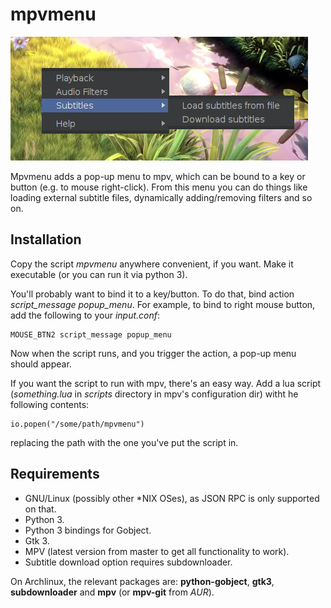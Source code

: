# mpvmenu
![screenshot](screenshot.jpg?raw=true)

Mpvmenu adds a pop-up menu to mpv, which can be bound to a key or button (e.g. to mouse right-click). From this menu you can do things like loading external subtitle files, dynamically adding/removing filters and so on.

## Installation 
Copy the script *mpvmenu* anywhere convenient, if you want. Make it executable (or you can run it via python 3).

You'll probably want to bind it to a key/button. To do that, bind action *script_message popup_menu*. For example, to bind to right mouse button, add the following to your *input.conf*:

```
MOUSE_BTN2 script_message popup_menu
```

Now when the script runs, and you trigger the action, a pop-up menu should appear.

If you want the script to run with mpv, there's an easy way. Add a lua script (*something.lua* in *scripts* directory in mpv's configuration dir) witht he following contents:

```
io.popen("/some/path/mpvmenu")
```

replacing the path with the one you've put the script in.

## Requirements
* GNU/Linux (possibly other *NIX OSes), as JSON RPC is only supported on that.
* Python 3.
* Python 3 bindings for Gobject.
* Gtk 3.
* MPV (latest version from master to get all functionality to work).
* Subtitle download option requires subdownloader.

On Archlinux, the relevant packages are: **python-gobject**, **gtk3**, **subdownloader** and **mpv** (or **mpv-git** from *AUR*).

